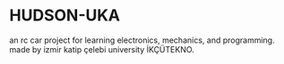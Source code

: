 # HUDSON-UKA
an rc car project for learning electronics, mechanics, and programming. made by izmir katip çelebi university İKÇÜTEKNO.
